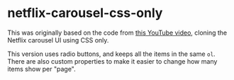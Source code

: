 # netflix-carousel-css-only

This was originally based on the code from [this YouTube video](https://youtu.be/b--q6Fsf_cA), cloning the Netflix carousel UI using CSS only.

This version uses radio buttons, and keeps all the items in the same `ol`. There are also custom properties to make it easier to change how many items show per "page".
